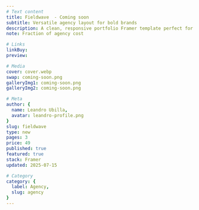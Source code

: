 ```yaml
---
# Text content
title: Fieldwave  - Coming soon
subtitle: Versatile agency layout for bold brands
description: A clean, responsive portfolio Framer template perfect for freelancers and creatives.
note: Fraction of agency cost

# Links
linkBuy: 
preview: 

# Media
cover: cover.webp
swap: coming-soon.png
galleryImg1: coming-soon.png
galleryImg2: coming-soon.png

# Meta
author: {
  name: Leandro Ubilla,
  avatar: leandro-profile.png
}
slug: fieldwave
type: new
pages: 3
price: 49
published: true
featured: true
stack: Framer
updated: 2025-07-15

# Category
category: {
  label: Agency,
  slug: agency
}
---
```

